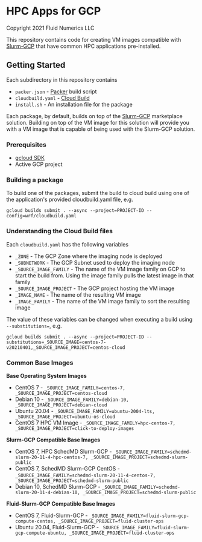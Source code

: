 # HPC Apps for GCP
Copyright 2021 Fluid Numerics LLC

This repository contains code for creating VM images compatible with [Slurm-GCP](https://github.com/schedmd/slurm-gcp) that have common HPC applications pre-installed.

## Getting Started
Each subdirectory in this repository contains
* `packer.json` - [Packer](https://packer.io) build script
* `cloudbuild.yaml` - [Cloud Build](https://cloud.google.com/build)
* `install.sh` - An installation file for the package

Each package, by default, builds on top of the [Slurm-GCP](https://console.cloud.google.com/marketplace/product/schedmd-slurm-public/schedmd-slurm-gcp) marketplace solution. Building on top of the VM image for this solution will provide you with a VM image that is capable of being used with the Slurm-GCP solution.

### Prerequisites
* [gcloud SDK](https://cloud.google.com/sdk/docs/install)
* Active GCP project

### Building a package
To build one of the packages, submit the build to cloud build using one of the application's provided cloudbuild.yaml file, e.g.

```
gcloud builds submit . --async --project=PROJECT-ID --config=wrf/cloudbuild.yaml
```

### Understanding the Cloud Build files
Each `cloudbuild.yaml` has the following variables

* `_ZONE` -  The GCP Zone where the imaging node is deployed
* `_SUBNETWORK` - The GCP Subnet used to deploy the imaging node
* `_SOURCE_IMAGE_FAMILY` - The name of the VM image family on GCP to start the build from. Using the image family pulls the latest image in that family
* `_SOURCE_IMAGE_PROJECT` - The GCP project hosting the VM image
* `_IMAGE_NAME` - The name of the resulting VM image
* `_IMAGE_FAMILY` - The name of the VM image family to sort the resulting image

The value of these variables can be changed when executing a build using `--substitutions=`, e.g.
```
gcloud builds submit . --async --project=PROJECT-ID --substitutions=_SOURCE_IMAGE=centos-7-v20210401,_SOURCE_IMAGE_PROJECT=centos-cloud
```


### Common Base Images

**Base Operating System Images**
* CentOS 7 - `_SOURCE_IMAGE_FAMILY=centos-7, _SOURCE_IMAGE_PROJECT=centos-cloud`
* Debian 10 - `_SOURCE_IMAGE_FAMILY=debian-10, _SOURCE_IMAGE_PROJECT=debian-cloud`
* Ubuntu 20.04 - `_SOURCE_IMAGE_FAMILY=ubuntu-2004-lts, _SOURCE_IMAGE_PROJECT=ubuntu-os-cloud`
* CentOS 7 HPC VM Image - `_SOURCE_IMAGE_FAMILY=hpc-centos-7, _SOURCE_IMAGE_PROJECT=click-to-deploy-images`

**Slurm-GCP Compatible Base Images**
* CentOS 7, HPC SchedMD Slurm-GCP - `_SOURCE_IMAGE_FAMILY=schedmd-slurm-20-11-4-hpc-centos-7, _SOURCE_IMAGE_PROJECT=schedmd-slurm-public`
* CentOS 7, SchedMD Slurm-GCP CentOS - `_SOURCE_IMAGE_FAMILY=schedmd-slurm-20-11-4-centos-7, _SOURCE_IMAGE_PROJECT=schedmd-slurm-public`
* Debian 10, SchedMD Slurm-GCP - `_SOURCE_IMAGE_FAMILY=schedmd-slurm-20-11-4-debian-10, _SOURCE_IMAGE_PROJECT=schedmd-slurm-public`


**Fluid-Slurm-GCP Compatible Base Images**
* CentOS 7, Fluid-Slurm-GCP - `_SOURCE_IMAGE_FAMILY=fluid-slurm-gcp-compute-centos, _SOURCE_IMAGE_PROJECT=fluid-cluster-ops`
* Ubuntu 20.04, Fluid-Slurm-GCP - `_SOURCE_IMAGE_FAMILY=fluid-slurm-gcp-compute-ubuntu, _SOURCE_IMAGE_PROJECT=fluid-cluster-ops`
